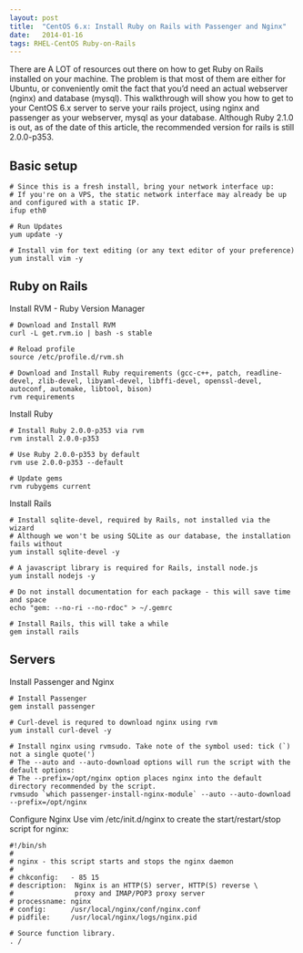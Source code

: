 ```yaml
---
layout: post
title:  "CentOS 6.x: Install Ruby on Rails with Passenger and Nginx"
date:   2014-01-16
tags: RHEL-CentOS Ruby-on-Rails
---
```

There are A LOT of resources out there on how to get Ruby on Rails installed on your machine. The problem is that most of them are either for Ubuntu, or conveniently omit the fact that you’d need an actual webserver (nginx) and database (mysql). This walkthrough will show you how to get to your CentOS 6.x server to serve your rails project, using nginx and passenger as your webserver, mysql as your database. Although Ruby 2.1.0 is out, as of the date of this article, the recommended version for rails is still 2.0.0-p353.

Basic setup
-----------

    # Since this is a fresh install, bring your network interface up:
    # If you're on a VPS, the static network interface may already be up and configured with a static IP.
    ifup eth0

    # Run Updates
    yum update -y

    # Install vim for text editing (or any text editor of your preference)
    yum install vim -y

Ruby on Rails
-------------

Install RVM - Ruby Version Manager

    # Download and Install RVM
    curl -L get.rvm.io | bash -s stable

    # Reload profile
    source /etc/profile.d/rvm.sh

    # Download and Install Ruby requirements (gcc-c++, patch, readline-devel, zlib-devel, libyaml-devel, libffi-devel, openssl-devel, autoconf, automake, libtool, bison)
    rvm requirements

Install Ruby

    # Install Ruby 2.0.0-p353 via rvm
    rvm install 2.0.0-p353

    # Use Ruby 2.0.0-p353 by default
    rvm use 2.0.0-p353 --default

    # Update gems
    rvm rubygems current

Install Rails

    # Install sqlite-devel, required by Rails, not installed via the wizard
    # Although we won't be using SQLite as our database, the installation fails without
    yum install sqlite-devel -y

    # A javascript library is required for Rails, install node.js
    yum install nodejs -y

    # Do not install documentation for each package - this will save time and space
    echo "gem: --no-ri --no-rdoc" > ~/.gemrc

    # Install Rails, this will take a while
    gem install rails

Servers
-------

Install Passenger and Nginx

    # Install Passenger
    gem install passenger

    # Curl-devel is requred to download nginx using rvm
    yum install curl-devel -y

    # Install nginx using rvmsudo. Take note of the symbol used: tick (`) not a single quote(')
    # The --auto and --auto-download options will run the script with the default options:
    # The --prefix=/opt/nginx option places nginx into the default directory recommended by the script. 
    rvmsudo `which passenger-install-nginx-module` --auto --auto-download --prefix=/opt/nginx

Configure Nginx Use vim /etc/init.d/nginx to create the start/restart/stop script for nginx:

    #!/bin/sh
    #
    # nginx - this script starts and stops the nginx daemon
    #
    # chkconfig:   - 85 15 
    # description:  Nginx is an HTTP(S) server, HTTP(S) reverse \
    #               proxy and IMAP/POP3 proxy server
    # processname: nginx
    # config:      /usr/local/nginx/conf/nginx.conf
    # pidfile:     /usr/local/nginx/logs/nginx.pid

    # Source function library.
    . /
